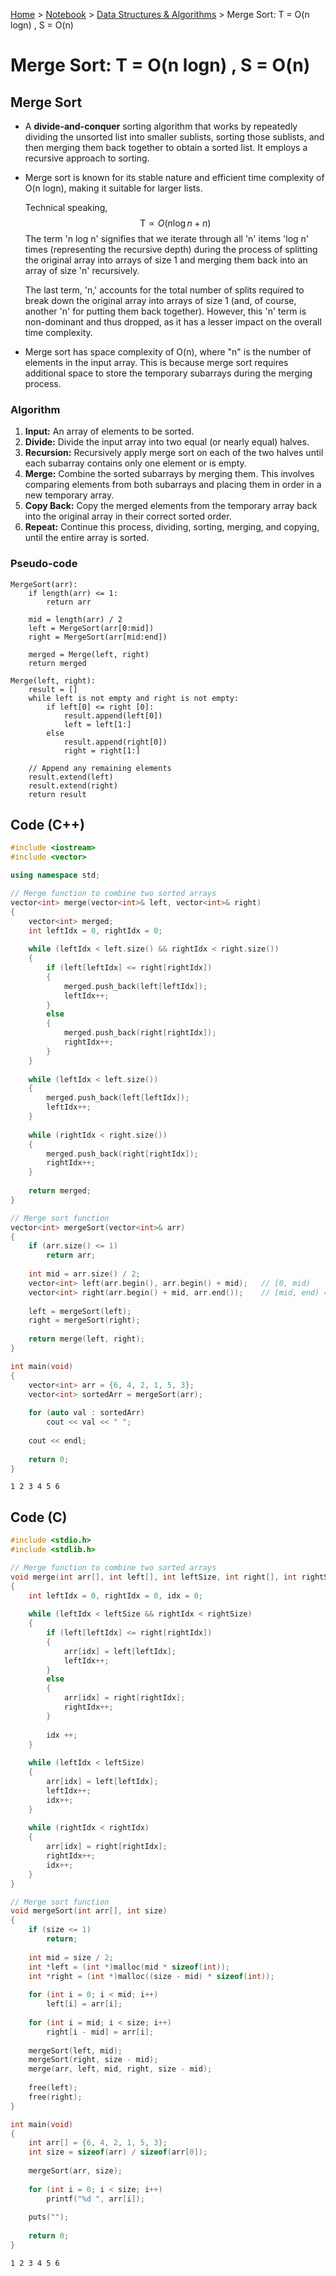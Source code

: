 <a href="../../">Home</a> > <a href="../notebook">Notebook</a> > <a href="./">Data Structures & Algorithms</a> > Merge Sort: T = O(n logn) , S = O(n) 

# Merge Sort: T = O(n logn) , S = O(n) 



## Merge Sort

* A **divide-and-conquer** sorting algorithm that works by repeatedly dividing the unsorted list into smaller sublists, sorting those sublists, and then merging them back together to obtain a sorted list. It employs a recursive approach to sorting.

* Merge sort is known for its stable nature and efficient time complexity of O(n logn), making it suitable for larger lists.

  Technical speaking,
  $$
  \text{T} \propto O({n \log n} + n)
  $$
  The term 'n log n' signifies that we iterate through all 'n' items 'log  n' times (representing the recursive depth) during the process of splitting the original array into arrays of size 1 and merging them back into an array of size 'n' recursively.

  The last term, 'n,' accounts for the total number of splits required to break down the original array into arrays of size 1 (and, of course, another 'n' for putting them back together). However, this 'n'  term is non-dominant and thus dropped, as it has a lesser impact on the  overall time complexity.

* Merge sort has space complexity of O(n), where "n" is the number of elements in the input array. This is because merge sort requires additional space to store the temporary subarrays during the merging process.

### Algorithm

1. **Input:** An array of elements to be sorted.
2. **Divide:** Divide the input array into two equal (or nearly equal) halves.
3. **Recursion:** Recursively apply merge sort on each of the two halves until each subarray contains only one element or is empty.
4. **Merge:** Combine the sorted subarrays by merging them. This involves comparing elements from both subarrays and placing them in order in a new temporary array.
5. **Copy Back:** Copy the merged elements from the temporary array back into the original array in their correct sorted order.
6. **Repeat:** Continue this process, dividing, sorting, merging, and copying, until the entire array is sorted.

### Pseudo-code

```plain
MergeSort(arr):
	if length(arr) <= 1:
		return arr
		
	mid = length(arr) / 2
	left = MergeSort(arr[0:mid])
	right = MergeSort(arr[mid:end])
	
	merged = Merge(left, right)
	return merged
	
Merge(left, right):
	result = []
	while left is not empty and right is not empty:
		if left[0] <= right [0]:
			result.append(left[0])
			left = left[1:]
		else
			result.append(right[0])
			right = right[1:]
			
	// Append any remaining elements
	result.extend(left)
	result.extend(right)
	return result
```



## Code (C++)

```cpp
#include <iostream>
#include <vector>

using namespace std;

// Merge function to combine two sorted arrays
vector<int> merge(vector<int>& left, vector<int>& right)
{
    vector<int> merged;
    int leftIdx = 0, rightIdx = 0;
    
    while (leftIdx < left.size() && rightIdx < right.size())
    {
        if (left[leftIdx] <= right[rightIdx])
        {
            merged.push_back(left[leftIdx]);
            leftIdx++;
        }
        else
        {
            merged.push_back(right[rightIdx]);
            rightIdx++;
        }
    }
    
    while (leftIdx < left.size())
    {
        merged.push_back(left[leftIdx]);
        leftIdx++;
    }
    
    while (rightIdx < right.size())
    {
        merged.push_back(right[rightIdx]);
        rightIdx++;
    }
    
    return merged;
}

// Merge sort function
vector<int> mergeSort(vector<int>& arr)
{
    if (arr.size() <= 1)
        return arr;
    
    int mid = arr.size() / 2;
    vector<int> left(arr.begin(), arr.begin() + mid);	// [0, mid)
    vector<int> right(arr.begin() + mid, arr.end());	// [mid, end) == [mid, last idx]
    
    left = mergeSort(left);
    right = mergeSort(right);
    
    return merge(left, right);
}

int main(void)
{
    vector<int> arr = {6, 4, 2, 1, 5, 3};
    vector<int> sortedArr = mergeSort(arr);
    
    for (auto val : sortedArr)
        cout << val << " ";
	
    cout << endl;
    
    return 0;
}
```

```plain
1 2 3 4 5 6
```



## Code (C)

```c
#include <stdio.h>
#include <stdlib.h>

// Merge function to combine two sorted arrays
void merge(int arr[], int left[], int leftSize, int right[], int rightSize)
{
    int leftIdx = 0, rightIdx = 0, idx = 0;
    
    while (leftIdx < leftSize && rightIdx < rightSize)
    {
        if (left[leftIdx] <= right[rightIdx])
        {
            arr[idx] = left[leftIdx];
            leftIdx++;
        }
        else
        {
            arr[idx] = right[rightIdx];
            rightIdx++;
        }
        
        idx ++;
    }
    
    while (leftIdx < leftSize)
    {
        arr[idx] = left[leftIdx];
        leftIdx++;
        idx++;
    }
    
    while (rightIdx < rightIdx)
    {
        arr[idx] = right[rightIdx];
        rightIdx++;
        idx++;
    }
}

// Merge sort function
void mergeSort(int arr[], int size)
{
    if (size <= 1)
        return;
    
    int mid = size / 2;
    int *left = (int *)malloc(mid * sizeof(int));
    int *right = (int *)malloc((size - mid) * sizeof(int));
    
    for (int i = 0; i < mid; i++)
 		left[i] = arr[i];
    
    for (int i = mid; i < size; i++)
        right[i - mid] = arr[i];
    
    mergeSort(left, mid);
    mergeSort(right, size - mid);
    merge(arr, left, mid, right, size - mid);
    
    free(left);
    free(right);
}

int main(void)
{
    int arr[] = {6, 4, 2, 1, 5, 3};
    int size = sizeof(arr) / sizeof(arr[0]);
    
	mergeSort(arr, size);
    
    for (int i = 0; i < size; i++)
        printf("%d ", arr[i]);
	
    puts("");
    
    return 0;
}
```

```plain
1 2 3 4 5 6
```

